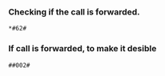 ### Checking if the call is forwarded.
```
*#62#
```

### If call is forwarded, to make it desible
```
##002#
```


